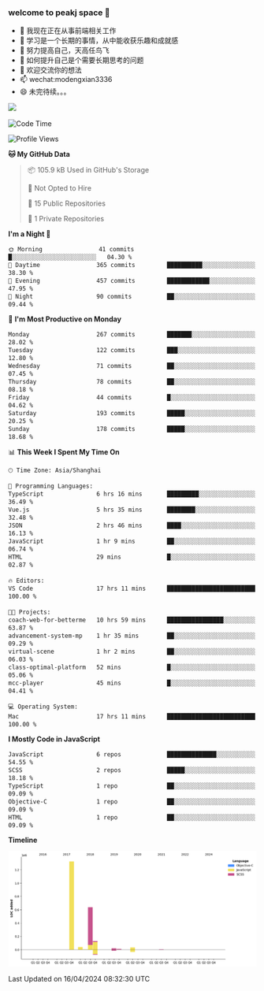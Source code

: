 ### welcome to peakj space 👋



- 🔭 我现在正在从事前端相关工作
- 🌱 学习是一个长期的事情，从中能收获乐趣和成就感
- 👯 努力提高自己，天高任鸟飞
- 🤔 如何提升自己是个需要长期思考的问题
- 💬 欢迎交流你的想法
- 📫 wechat:modengxian3336
- 😄 未完待续。。。

![](https://s2.ax1x.com/2019/06/28/ZKxc4J.jpg)

<!--START_SECTION:waka-->
![Code Time](http://img.shields.io/badge/Code%20Time-3%2C457%20hrs%2020%20mins-blue)

![Profile Views](http://img.shields.io/badge/Profile%20Views-1-blue)

**🐱 My GitHub Data** 

> 📦 105.9 kB Used in GitHub's Storage 
 > 
> 🚫 Not Opted to Hire
 > 
> 📜 15 Public Repositories 
 > 
> 🔑 1 Private Repositories 
 > 
**I'm a Night 🦉** 

```text
🌞 Morning                41 commits          █░░░░░░░░░░░░░░░░░░░░░░░░   04.30 % 
🌆 Daytime                365 commits         ██████████░░░░░░░░░░░░░░░   38.30 % 
🌃 Evening                457 commits         ████████████░░░░░░░░░░░░░   47.95 % 
🌙 Night                  90 commits          ██░░░░░░░░░░░░░░░░░░░░░░░   09.44 % 
```
📅 **I'm Most Productive on Monday** 

```text
Monday                   267 commits         ███████░░░░░░░░░░░░░░░░░░   28.02 % 
Tuesday                  122 commits         ███░░░░░░░░░░░░░░░░░░░░░░   12.80 % 
Wednesday                71 commits          ██░░░░░░░░░░░░░░░░░░░░░░░   07.45 % 
Thursday                 78 commits          ██░░░░░░░░░░░░░░░░░░░░░░░   08.18 % 
Friday                   44 commits          █░░░░░░░░░░░░░░░░░░░░░░░░   04.62 % 
Saturday                 193 commits         █████░░░░░░░░░░░░░░░░░░░░   20.25 % 
Sunday                   178 commits         █████░░░░░░░░░░░░░░░░░░░░   18.68 % 
```


📊 **This Week I Spent My Time On** 

```text
🕑︎ Time Zone: Asia/Shanghai

💬 Programming Languages: 
TypeScript               6 hrs 16 mins       █████████░░░░░░░░░░░░░░░░   36.49 % 
Vue.js                   5 hrs 35 mins       ████████░░░░░░░░░░░░░░░░░   32.48 % 
JSON                     2 hrs 46 mins       ████░░░░░░░░░░░░░░░░░░░░░   16.13 % 
JavaScript               1 hr 9 mins         ██░░░░░░░░░░░░░░░░░░░░░░░   06.74 % 
HTML                     29 mins             █░░░░░░░░░░░░░░░░░░░░░░░░   02.87 % 

🔥 Editors: 
VS Code                  17 hrs 11 mins      █████████████████████████   100.00 % 

🐱‍💻 Projects: 
coach-web-for-betterme   10 hrs 59 mins      ████████████████░░░░░░░░░   63.87 % 
advancement-system-mp    1 hr 35 mins        ██░░░░░░░░░░░░░░░░░░░░░░░   09.29 % 
virtual-scene            1 hr 2 mins         ██░░░░░░░░░░░░░░░░░░░░░░░   06.03 % 
class-optimal-platform   52 mins             █░░░░░░░░░░░░░░░░░░░░░░░░   05.06 % 
mcc-player               45 mins             █░░░░░░░░░░░░░░░░░░░░░░░░   04.41 % 

💻 Operating System: 
Mac                      17 hrs 11 mins      █████████████████████████   100.00 % 
```

**I Mostly Code in JavaScript** 

```text
JavaScript               6 repos             ██████████████░░░░░░░░░░░   54.55 % 
SCSS                     2 repos             █████░░░░░░░░░░░░░░░░░░░░   18.18 % 
TypeScript               1 repo              ██░░░░░░░░░░░░░░░░░░░░░░░   09.09 % 
Objective-C              1 repo              ██░░░░░░░░░░░░░░░░░░░░░░░   09.09 % 
HTML                     1 repo              ██░░░░░░░░░░░░░░░░░░░░░░░   09.09 % 
```



**Timeline**

![Lines of Code chart](https://raw.githubusercontent.com/PeakJ/PeakJ/master/assets/bar_graph.png)


 Last Updated on 16/04/2024 08:32:30 UTC
<!--END_SECTION:waka-->
